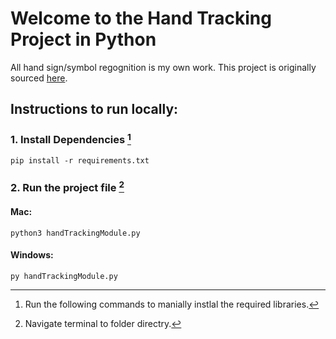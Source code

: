 # Welcome to the Hand Tracking Project in Python

All hand sign/symbol regognition is my own work. This project is originally sourced [here](https://www.section.io/engineering-education/creating-a-hand-tracking-module/).
## Instructions to run locally:
### 1. Install Dependencies [^1]
    pip install -r requirements.txt
### 2. Run the project file [^2]
#### Mac:
    python3 handTrackingModule.py
#### Windows:
    py handTrackingModule.py

[^1]: Run the following commands to manially instlal the required libraries. 
[^2]: Navigate terminal to folder directry.
